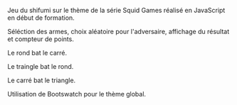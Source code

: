 
Jeu du shifumi sur le thème de la série Squid Games réalisé en JavaScript en début de formation.

Séléction des armes, choix aléatoire pour l'adversaire, affichage du résultat et compteur de points.

Le rond bat le carré.

Le traingle bat le rond.

Le carré bat le triangle.

Utilisation de Bootswatch pour le thème global.
